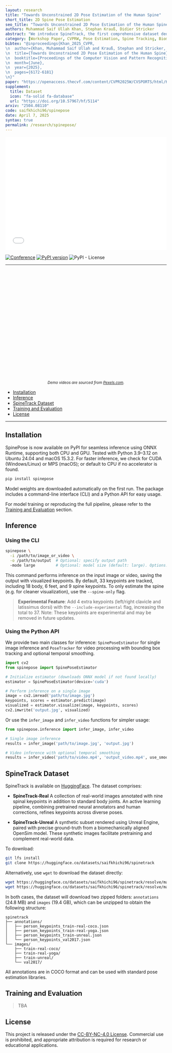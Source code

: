 ```yaml
---
layout: research
title: "Towards Unconstrained 2D Pose Estimation of the Human Spine"
short_title: 2D Spine Pose Estimation
seo_title: "Towards Unconstrained 2D Pose Estimation of the Human Spine"
authors: Muhammad Saif Ullah Khan, Stephan Krauß, Didier Stricker
abstract: "We introduce SpineTrack, the first comprehensive dataset dedicated to 2D spine pose estimation in unconstrained environments, addressing a critical gap in human pose analysis for sports and biomechanical applications. Existing pose datasets typically represent the spine with a single rigid segment, neglecting the detailed articulation required for precise analysis. To overcome this limitation, SpineTrack comprises two complementary components: SpineTrack-Real, a real-world dataset with high-fidelity spine annotations refined via an active learning pipeline, and SpineTrack-Unreal, a synthetic dataset generated using an Unreal Engine-based framework with accurate ground-truth labels. Additionally, we propose a novel biomechanical validation framework based on OpenSim to enforce anatomical consistency in the annotated keypoints. Complementing the dataset, our SpinePose model extends state-of-the-art body pose estimation networks through a teacher–student distillation approach and an anatomical regularization strategy, effectively incorporating detailed spine keypoints without sacrificing overall performance. Extensive experiments on standard benchmarks and sports-specific scenarios demonstrate that our approach significantly improves spine tracking accuracy while maintaining robust generalization."
category: [Workshop Paper, CVPRW, Pose Estimation, Spine Tracking, Biomechanics]
bibtex: "@inproceedings{Khan_2025_CVPR,
\n  author={Khan, Muhammad Saif Ullah and Krauß, Stephan and Stricker, Didier},
\n  title={Towards Unconstrained 2D Pose Estimation of the Human Spine},
\n  booktitle={Proceedings of the Computer Vision and Pattern Recognition Conference (CVPR) Workshops},
\n  month={June},
\n  year={2025},
\n  pages={6172-6181}
\n}"
paper: "https://openaccess.thecvf.com/content/CVPR2025W/CVSPORTS/html/Khan_Towards_Unconstrained_2D_Pose_Estimation_of_the_Human_Spine_CVPRW_2025_paper.html"
supplement: 
  title: Dataset
  icon: "fa-solid fa-database"
  url: "https://doi.org/10.57967/hf/5114"
arxiv: "2504.08110"
code: saifkhichi96/spinepose
date: April 7, 2025
syntax: true
permalink: /research/spinepose/
---
```


<div style="width: 100%; max-width: 900px; margin: 0 auto;">
  <div style="position: relative; width: 100%; padding-bottom: 70%; height: 0; overflow: hidden;">
    <iframe 
      src="{{ '/assets/research/spinepose-poster.pdf' | relative_url }}" 
      style="position: absolute; top: 0; left: 0; width: 100%; height: 100%; border: none;"
      allowfullscreen
      loading="lazy"
    ></iframe>
  </div>
</div>

[![Conference](https://img.shields.io/badge/CVPRW-2025-blue.svg)](https://openaccess.thecvf.com/content/CVPR2025W/CVSPORTS/html/Khan_Towards_Unconstrained_2D_Pose_Estimation_of_the_Human_Spine_CVPRW_2025_paper.html)
[![PyPI version](https://img.shields.io/pypi/v/spinepose.svg)](https://pypi.org/project/spinepose/)
![PyPI - License](https://img.shields.io/pypi/l/spinepose)

---
<div align="center">

<div style="display: flex; flex-wrap: nowrap; gap: 10px;">
  <div style="flex: 0 0 59%; display: flex; flex-direction: column; gap: 10px;">
    <div style="
      width: 100%;
      aspect-ratio: 16/9; 
      background: url({{ 'assets/images/research/spinepose/video1.gif' | relative_url }}) no-repeat center center;
      background-size: cover;
    ">
    </div>
    <div style="
      width: 100%;
      aspect-ratio: 16/9; 
      background: url({{ 'assets/images/research/spinepose/video2.gif' | relative_url }}) no-repeat center center;
      background-size: cover;
    ">
    </div>
  </div>
  <div style="
    flex: 0 0 38%;
    background: url({{ 'assets/images/research/spinepose/video3.gif' | relative_url }}) no-repeat center center; 
    background-size: cover;
    aspect-ratio: 4/5; /* Adjust ratio to your preference */
  ">
  </div>
</div>
<small align="center"><em>Demo videos are sourced from <a href="https://www.pexels.com/">Pexels.com</a>.</em></small>
</div>

- [Installation](#installation)
- [Inference](#inference)
- [SpineTrack Dataset](#spinetrack-dataset)
- [Training and Evaluation](#training-and-evaluation)
- [License](#license)

---

## Installation

SpinePose is now available on PyPI for seamless inference using ONNX Runtime, supporting both CPU and GPU. Tested with Python 3.9–3.12 on Ubuntu 24.04 and macOS 15.3.2. For faster inference, we check for CUDA (Windows/Linux) or MPS (macOS); or default to CPU if no accelerator is found.

```bash
pip install spinepose
```

Model weights are downloaded automatically on the first run. The package includes a command-line interface (CLI) and a Python API for easy usage.

For model training or reproducing the full pipeline, please refer to the [Training and Evaluation](#training-and-evaluation) section.

## Inference

### Using the CLI

```bash
spinepose \
  -i /path/to/image_or_video \
  -o /path/to/output  # Optional: specify output path
  -mode large         # Optional: model size (default: large). Options: small, medium, large, xlarge
```

This command performs inference on the input image or video, saving the output with visualized keypoints. By default, 33 keypoints are tracked, including 18 body, 6 feet, and 9 spine keypoints. To only estimate the spine (e.g. for cleaner visualization), use the `--spine-only` flag.

> **Experimental Feature**: Add 4 extra keypoints (left/right clavicle and latissimus dorsi) with the `--include-experimental` flag, increasing the total to 37. Note: These keypoints are experimental and may be removed in future updates.

### Using the Python API

We provide two main classes for inference: `SpinePoseEstimator` for single image inference and `PoseTracker` for video processing with bounding box tracking and optional temporal smoothing.

```python
import cv2
from spinepose import SpinePoseEstimator

# Initialize estimator (downloads ONNX model if not found locally)
estimator = SpinePoseEstimator(device='cuda')

# Perform inference on a single image
image = cv2.imread('path/to/image.jpg')
keypoints, scores = estimator.predict(image)
visualized = estimator.visualize(image, keypoints, scores)
cv2.imwrite('output.jpg', visualized)
```

Or use the `infer_image` and `infer_video` functions for simpler usage:

```python
from spinepose.inference import infer_image, infer_video

# Single image inference
results = infer_image('path/to/image.jpg', 'output.jpg')

# Video inference with optional temporal smoothing
results = infer_video('path/to/video.mp4', 'output_video.mp4', use_smoothing=True)
```

## SpineTrack Dataset

SpineTrack is available on [HuggingFace](https://doi.org/10.57967/hf/5114). The dataset comprises:

- **SpineTrack-Real**
  A collection of real-world images annotated with nine spinal keypoints in addition to standard body joints. An active learning pipeline, combining pretrained neural annotators and human corrections, refines keypoints across diverse poses.

- **SpineTrack-Unreal**
  A synthetic subset rendered using Unreal Engine, paired with precise ground-truth from a biomechanically aligned OpenSim model. These synthetic images facilitate pretraining and complement real-world data.

To download:

```bash
git lfs install
git clone https://huggingface.co/datasets/saifkhichi96/spinetrack
```

Alternatively, use `wget` to download the dataset directly:

```bash
wget https://huggingface.co/datasets/saifkhichi96/spinetrack/resolve/main/annotations.zip
wget https://huggingface.co/datasets/saifkhichi96/spinetrack/resolve/main/images.zip
```

In both cases, the dataset will download two zipped folders: `annotations` (24.8 MB) and `images` (19.4 GB), which can be unzipped to obtain the following structure:

```plaintext
spinetrack
├── annotations/
│   ├── person_keypoints_train-real-coco.json
│   ├── person_keypoints_train-real-yoga.json
│   ├── person_keypoints_train-unreal.json
│   └── person_keypoints_val2017.json
└── images/
    ├── train-real-coco/
    ├── train-real-yoga/
    ├── train-unreal/
    └── val2017/
```

All annotations are in COCO format and can be used with standard pose estimation libraries.

## Training and Evaluation

> TBA

## License

This project is released under the [CC-BY-NC-4.0 License](LICENSE). Commercial use is prohibited, and appropriate attribution is required for research or educational applications.

